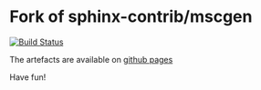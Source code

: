# Fork of sphinx-contrib/mscgen

[![Build Status](https://travis-ci.org/13pgeiser/sphinx-mscgen.svg?branch=master)](https://travis-ci.org/13pgeiser/sphinx-mscgen)

The artefacts are available on [github pages](https://13pgeiser.github.io/sphinx-mscgen/)

Have fun!
